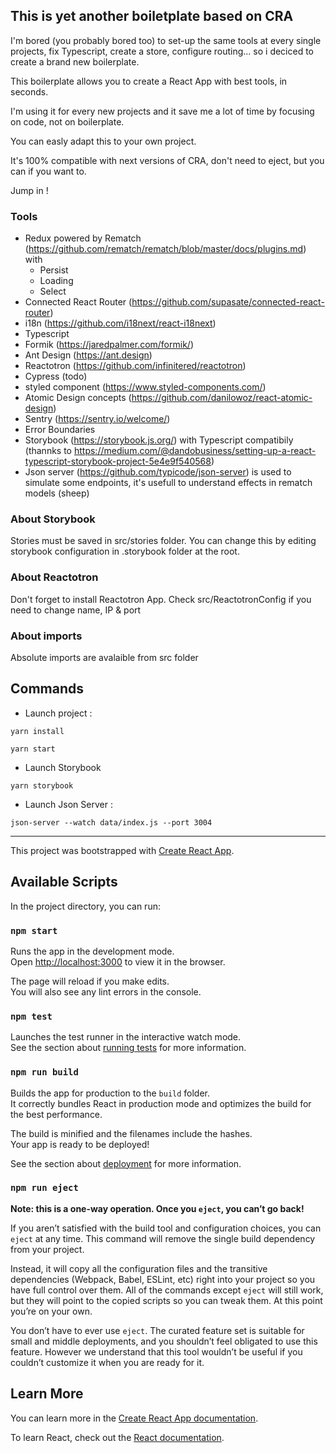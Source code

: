 ## This is yet another boiletplate based on CRA

I'm bored (you probably bored too) to set-up the same tools at every single projects, fix Typescript, create a store, configure routing... so i deciced to create a brand new boilerplate.

This boilerplate allows you to create a React App with best tools, in seconds. 

I'm using it for every new projects and it save me a lot of time by focusing on code, not on boilerplate.

You can easly adapt this to your own project. 

It's 100% compatible with next versions of CRA, don't need to eject, but you can if you want to.

Jump in !

### Tools
- Redux powered by Rematch (https://github.com/rematch/rematch/blob/master/docs/plugins.md) with
  - Persist
  - Loading
  - Select
- Connected React Router (https://github.com/supasate/connected-react-router)
- i18n (https://github.com/i18next/react-i18next)
- Typescript 
- Formik (https://jaredpalmer.com/formik/)
- Ant Design (https://ant.design)
- Reactotron (https://github.com/infinitered/reactotron)
- Cypress (todo)
- styled component (https://www.styled-components.com/)
- Atomic Design concepts (https://github.com/danilowoz/react-atomic-design)
- Sentry (https://sentry.io/welcome/)
- Error Boundaries
- Storybook (https://storybook.js.org/) with Typescript compatibily (thannks to https://medium.com/@dandobusiness/setting-up-a-react-typescript-storybook-project-5e4e9f540568)
- Json server (https://github.com/typicode/json-server) is used to simulate some endpoints, it's usefull to understand effects in rematch models (sheep)



### About Storybook
Stories must be saved in src/stories folder. You can change this by editing storybook configuration in .storybook folder at the root.

### About Reactotron
Don't forget to install Reactotron App. Check src/ReactotronConfig if you need to change name, IP & port

### About imports
Absolute imports are avalaible from src folder

## Commands

- Launch project : 

`yarn install`

`yarn start`

- Launch Storybook

`yarn storybook`

- Launch Json Server :

`json-server --watch data/index.js --port 3004`



---

This project was bootstrapped with [Create React App](https://github.com/facebook/create-react-app).

## Available Scripts

In the project directory, you can run:

### `npm start`

Runs the app in the development mode.<br>
Open [http://localhost:3000](http://localhost:3000) to view it in the browser.

The page will reload if you make edits.<br>
You will also see any lint errors in the console.

### `npm test`

Launches the test runner in the interactive watch mode.<br>
See the section about [running tests](https://facebook.github.io/create-react-app/docs/running-tests) for more information.

### `npm run build`

Builds the app for production to the `build` folder.<br>
It correctly bundles React in production mode and optimizes the build for the best performance.

The build is minified and the filenames include the hashes.<br>
Your app is ready to be deployed!

See the section about [deployment](https://facebook.github.io/create-react-app/docs/deployment) for more information.

### `npm run eject`

**Note: this is a one-way operation. Once you `eject`, you can’t go back!**

If you aren’t satisfied with the build tool and configuration choices, you can `eject` at any time. This command will remove the single build dependency from your project.

Instead, it will copy all the configuration files and the transitive dependencies (Webpack, Babel, ESLint, etc) right into your project so you have full control over them. All of the commands except `eject` will still work, but they will point to the copied scripts so you can tweak them. At this point you’re on your own.

You don’t have to ever use `eject`. The curated feature set is suitable for small and middle deployments, and you shouldn’t feel obligated to use this feature. However we understand that this tool wouldn’t be useful if you couldn’t customize it when you are ready for it.

## Learn More

You can learn more in the [Create React App documentation](https://facebook.github.io/create-react-app/docs/getting-started).

To learn React, check out the [React documentation](https://reactjs.org/).
